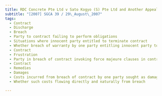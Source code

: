 ```yaml
---
title: RDC Concrete Pte Ltd v Sato Kogyo (S) Pte Ltd and Another Appeal 
subtitle: "[2007] SGCA 39 / 29\_August\_2007"
tags:
  - Contract
  - Discharge
  - Breach
  - Party to contract failing to perform obligations
  - Situations where innocent party entitled to terminate contract
  - Whether breach of warranty by one party entitling innocent party to terminate contract
  - Contract
  - Frustration
  - Party in breach of contract invoking force majeure clauses in contract
  - Contract
  - Remedies
  - Damages
  - Costs incurred from breach of contract by one party sought as damages by innocent party
  - Whether such costs flowing directly and naturally from breach

---
```


